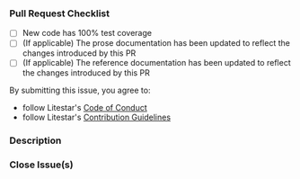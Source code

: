 ### Pull Request Checklist

[//]: # "Please review the [Litestar contribution guidelines](https://github.com/litestar-org/litestar/blob/main/CONTRIBUTING.rst) for this repository."

- [ ] New code has 100% test coverage
- [ ] (If applicable) The prose documentation has been updated to reflect the changes introduced by this PR
- [ ] (If applicable) The reference documentation has been updated to reflect the changes introduced by this PR

By submitting this issue, you agree to:

- follow Litestar's [Code of Conduct](https://github.com/litestar-org/.github/blob/main/CODE_OF_CONDUCT.md)
- follow Litestar's [Contribution Guidelines](https://litestar.dev/community/contribution-guide)

### Description

[//]: # "Please describe your pull request for new release changelog purposes"

### Close Issue(s)

[//]: # "Please add in issue numbers this pull request will close, if applicable"
[//]: # "Examples: Fixes #4321 or Closes #1234"
